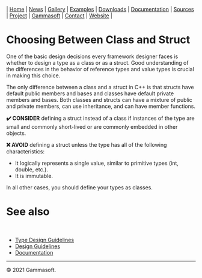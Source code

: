 | [Home](home.md) | [News](news.md) | [Gallery](gallery.md) | [Examples](examples.md) | [Downloads](downloads.md) | [Documentation](documentation.md) | [Sources](https://github.com/gammasoft71/xtd) | [Project](https://sourceforge.net/projects/xtdpro/) | [Gammasoft](gammasoft.md)  | [Contact](contact.md) | [Website](https://gammasoft71.wixsite.com/xtdpro) |

# Choosing Between Class and Struct

One of the basic design decisions every framework designer faces is whether to design a type as a class or as a struct. Good understanding of the differences in the behavior of reference types and value types is crucial in making this choice.

The only difference between a class and a struct in C++ is that structs have default public members and bases and classes have default private members and bases. Both classes and structs can have a mixture of public and private members, can use inheritance, and can have member functions.

**✔️ CONSIDER** defining a struct instead of a class if instances of the type are small and commonly short-lived or are commonly embedded in other objects.

**❌ AVOID** defining a struct unless the type has all of the following characteristics:

* It logically represents a single value, similar to primitive types (int, double, etc.).
* It is immutable.

In all other cases, you should define your types as classes.

# See also
​
* [Type Design Guidelines](type_design_guidelines.md)
* [Design Guidelines](design_guidelines.md)
* [Documentation](documentation.md)

______________________________________________________________________________________________

© 2021 Gammasoft.
